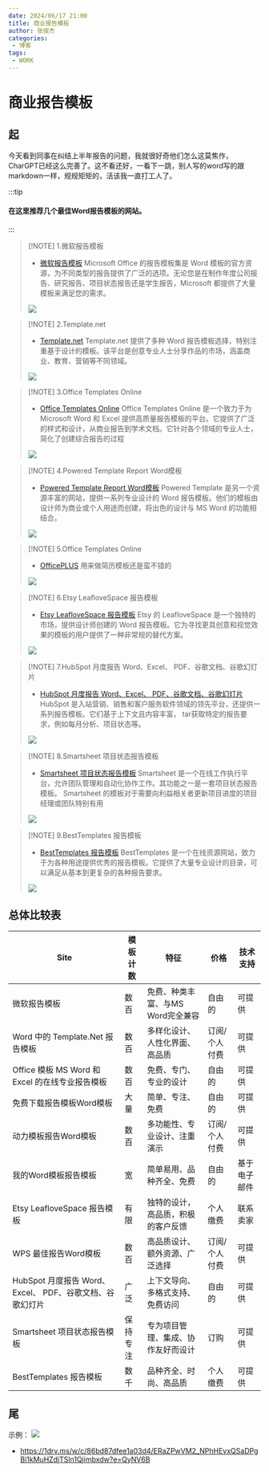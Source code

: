 ```yaml
---
date: 2024/06/17 21:00
title: 商业报告模板
author: 张俊杰
categories:
 - 博客
tags:
 - WORK
---
```

# 商业报告模板

## 起

今天看到同事在纠结上半年报告的问题，我就很好奇他们怎么这莫焦作，CharGPT已经这么完善了。这不看还好，一看下一跳，别人写的word写的跟markdown一样，规规矩矩的，活该我一直打工人了。

:::tip 
#### 在这里推荐几个最佳Word报告模板的网站。
:::

> [!NOTE] 1.微软报告模板
> - <u>[微软报告模板](https://create.microsoft.com/zh-cn/word-%E6%A8%A1%E6%9D%BF)</u>
> Microsoft Office 的报告模板集是 Word 模板的官方资源，为不同类型的报告提供了广泛的选项。无论您是在制作年度公司报告、研究报告、项目状态报告还是学生报告，Microsoft 都提供了大量模板来满足您的需求。
> <img src="https://gitee.com/zhangjunjiee/article-images/raw/master/images/202406172129261.png"/>

> [!NOTE] 2.Template.net
> - <u>[Template.net](https://www.template.net/)</u>
> Template.net 提供了多种 Word 报告模板选择，特别注重基于设计的模板。该平台是创意专业人士分享作品的市场，涵盖商业、教育、营销等不同领域。
> <img src="https://gitee.com/zhangjunjiee/article-images/raw/master/images/202406172130433.png"/>


> [!NOTE] 3.Office Templates Online
> - <u>[Office Templates Online](https://create.microsoft.com/en-us)</u>
> Office Templates Online 是一个致力于为 Microsoft Word 和 Excel 提供高质量报告模板的平台。它提供了广泛的样式和设计，从商业报告到学术文档。它针对各个领域的专业人士，简化了创建综合报告的过程
> <img src="https://gitee.com/zhangjunjiee/article-images/raw/master/images/202406172131532.png"/>

> [!NOTE] 4.Powered Template Report Word模板
> - <u>[Powered Template Report Word模板](https://poweredtemplate.com/)</u>
> Powered Template 是另一个资源丰富的网站，提供一系列专业设计的 Word 报告模板。他们的模板由设计师为商业或个人用途而创建，将出色的设计与 MS Word 的功能相结合。
> <img src="https://gitee.com/zhangjunjiee/article-images/raw/master/images/202406172136202.png"/>


> [!NOTE] 5.Office Templates Online
> - <u>[OfficePLUS](https://www.officeplus.cn/WORD/)</u>
> 用来做简历模板还是蛮不错的
> <img src="https://gitee.com/zhangjunjiee/article-images/raw/master/images/202406172138418.png"/>


> [!NOTE] 6.Etsy LeafloveSpace 报告模板
> - <u>[Etsy LeafloveSpace 报告模板](https://www.etsy.com/shop/LeafloveSpace)</u>
> Etsy 的 LeafloveSpace 是一个独特的市场，提供设计师创建的 Word 报告模板。它为寻找更具创意和视觉效果的模板的用户提供了一种非常规的替代方案。
> <img src="https://gitee.com/zhangjunjiee/article-images/raw/master/images/202406172140864.png"/>



> [!NOTE] 7.HubSpot 月度报告 Word、Excel、 PDF、谷歌文档、谷歌幻灯片
> - <u>[HubSpot 月度报告 Word、Excel、 PDF、谷歌文档、谷歌幻灯片](https://www.hubspot.com/products/reporting-dashboards)</u>
> HubSpot 是入站营销、销售和客户服务软件领域的领先平台，还提供一系列报告模板。它们基于上下文且内容丰富， tar获取特定的报告要求，例如每月分析、项目状态等。
> <img src="https://gitee.com/zhangjunjiee/article-images/raw/master/images/202406172143781.png"/>


> [!NOTE] 8.Smartsheet 项目状态报告模板
> - <u>[Smartsheet 项目状态报告模板](https://www.smartsheet.com/)</u>
> Smartsheet 是一个在线工作执行平台，允许团队管理和自动化协作工作。其功能之一是一套项目状态报告模板。 Smartsheet 的模板对于需要向利益相关者更新项目进度的项目经理或团队特别有用
> <img src="https://gitee.com/zhangjunjiee/article-images/raw/master/images/202406172144916.png"/>



> [!NOTE] 9.BestTemplates 报告模板
> - <u>[BestTemplates 报告模板](https://www.besttemplates.com/documents/reports)</u>
> BestTemplates 是一个在线资源网站，致力于为各种用途提供优秀的报告模板。它提供了大量专业设计的目录，可以满足从基本到更复杂的各种报告要求。
> <img src="https://gitee.com/zhangjunjiee/article-images/raw/master/images/202406172145330.png"/>

## 总体比较表

| Site                                                     | 模板计数 | 特征                               | 价格          | 技术支持     |
| -------------------------------------------------------- | -------- | ---------------------------------- | ------------- | ------------ |
| 微软报告模板                                             | 数百     | 免费、种类丰富、与MS Word完全兼容  | 自由的        | 可提供       |
| Word 中的 Template.Net 报告模板                          | 数百     | 多样化设计、人性化界面、高品质     | 订阅/个人付费 | 可提供       |
| Office 模板 MS Word 和 Excel 的在线专业报告模板          | 数百     | 免费、专门、专业的设计             | 自由的        | 可提供       |
| 免费下载报告模板Word模板                                 | 大量     | 简单、专注、免费                   | 自由的        | 可提供       |
| 动力模板报告Word模板                                     | 数百     | 多功能性、专业设计、注重演示       | 订阅/个人付费 | 可提供       |
| 我的Word模板报告模板                                     | 宽       | 简单易用、品种齐全、免费           | 自由的        | 基于电子邮件 |
| Etsy LeafloveSpace 报告模板                              | 有限     | 独特的设计，高品质，积极的客户反馈 | 个人缴费      | 联系卖家     |
| WPS 最佳报告Word模板                                     | 数百     | 高品质设计、额外资源、广泛选择     | 订阅/个人付费 | 可提供       |
| HubSpot 月度报告 Word、Excel、 PDF、谷歌文档、谷歌幻灯片 | 广泛     | 上下文导向、多格式支持、免费访问   | 自由的        | 可提供       |
| Smartsheet 项目状态报告模板                              | 保持专注 | 专为项目管理、集成、协作友好而设计 | 订购          | 可提供       |
| BestTemplates 报告模板                                   | 数千     | 品种齐全、时尚、高品质             | 个人缴费      | 可提供       |


## 尾
 示例：
<img src="https://gitee.com/zhangjunjiee/article-images/raw/master/images/202406172231321.png"/>
- https://1drv.ms/w/c/86bd87dfee1a03d4/ERaZPwVM2_NPhHEvxQSaDPgBi1kMuHZdjTSln1Qjimbxdw?e=QyNV6B
